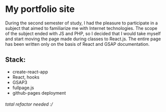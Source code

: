 # My portfolio site
During the second semester of study, I had the pleasure to participate in a subject that aimed to familiarize me with Internet technologies. 
The scope of the subject ended with JS and PHP, so I decided that I would take myself and start moving the page made during classes to React.js. 
The entire page has been written only on the basis of React and GSAP documentation.

## Stack:
- create-react-app
- React, hooks
- GSAP3
- fullpage.js
- github-pages deployment

###### total refactor needed :/
